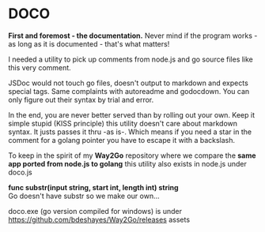 DOCO
====
**First and foremost - the documentation.** Never mind if the program works - as long as it is documented - that's what matters!

I needed a utility to pick up comments from node.js and go source files like this very comment.

JSDoc would not touch go files, doesn't output to markdown and expects special tags.
Same complaints with autoreadme and godocdown. You can only figure out their syntax by trial and error.

In the end, you are never better served than by rolling out your own. Keep it simple stupid (KISS principle) this utility doesn't care about markdown syntax. It justs passes it thru -as is-. Which means if you need a star in the comment for a golang pointer you have to escape it with a backslash.

To keep in the spirit of my **Way2Go** repository where we compare the **same app ported from node.js to golang**
this utility also exists in node.js under doco.js


**func substr(input string, start int, length int) string**  
Go doesn't have substr so we make our own...

doco.exe (go version compiled for windows) is under https://github.com/bdeshayes/Way2Go/releases assets
